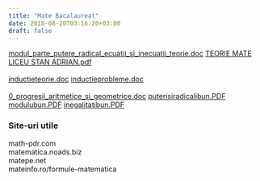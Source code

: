 ```yaml
---
title: "Mate Bacalaureat"
date: 2018-08-20T03:16:20+03:00
draft: false
---
```


<html>
  <head>
    <title>DomnulTudor - MATE BAC</title>
    <link rel="stylesheet" href="static/style.css" type="text/css" />
    <meta http-equiv="Content-Type" content="text/html;charset=utf-8" />
  </head>
  <body>
    <div class="wiki" id="content_view" style="display: block;">
<a href="files/modul_parte_putere_radical_ecuatii_si_inecuatii_teorie.doc">modul_parte_putere_radical_ecuatii_si_inecuatii_teorie.doc</a> <a href="files/TEORIE%20MATE%20LICEU%20STAN%20ADRIAN.pdf">TEORIE MATE LICEU STAN ADRIAN.pdf</a><br />
<br />
<a href="files/inductieteorie.doc">inductieteorie.doc</a> <a href="files/inductieprobleme.doc">inductieprobleme.doc</a><br />
<br />
<a href="files/0_progresii_aritmetice_si_geometrice.doc">0_progresii_aritmetice_si_geometrice.doc</a> <a href="files/puterisiradicalibun.PDF">puterisiradicalibun.PDF</a><br />
<a href="files/modulubun.PDF">modulubun.PDF</a> <a href="files/inegalitatibun.PDF">inegalitatibun.PDF</a><br />
<h3 id="toc0"><a name="x--Site-uri utile"></a>Site-uri utile</h3>
 math-pdr.com<br />
matematica.noads.biz<br />
matepe.net<br />
mateinfo.ro/formule-matematica
    </div>
  </body>
</html>